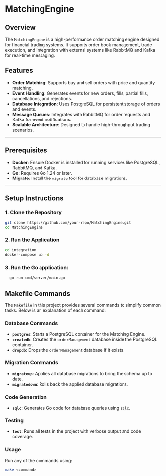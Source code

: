 # MatchingEngine

## Overview
The `MatchingEngine` is a high-performance order matching engine designed for financial trading systems. 
It supports order book management, trade execution, and integration with external systems like RabbitMQ and Kafka for real-time messaging.

## Features
- **Order Matching**: Supports buy and sell orders with price and quantity matching.
- **Event Handling**: Generates events for new orders, fills, partial fills, cancellations, and rejections.
- **Database Integration**: Uses PostgreSQL for persistent storage of orders and events.
- **Message Queues**: Integrates with RabbitMQ for order requests and Kafka for event notifications.
- **Scalable Architecture**: Designed to handle high-throughput trading scenarios.

---

## Prerequisites
- **Docker**: Ensure Docker is installed for running services like PostgreSQL, RabbitMQ, and Kafka.
- **Go**: Requires Go 1.24 or later.
- **Migrate**: Install the `migrate` tool for database migrations.

---

## Setup Instructions

### 1. Clone the Repository
```bash
git clone https://github.com/your-repo/MatchingEngine.git
cd MatchingEngine 
```

### 2. Run the Application
```bash
cd integration
docker-compose up -d
```

### 3. Run the Go application:
```bash
  go run cmd/server/main.go
```

## Makefile Commands

The `Makefile` in this project provides several commands to simplify common tasks. Below is an explanation of each command:

### Database Commands
- **`postgres`**: Starts a PostgreSQL container for the Matching Engine.
- **`createdb`**: Creates the `orderManagement` database inside the PostgreSQL container.
- **`dropdb`**: Drops the `orderManagement` database if it exists.

### Migration Commands
- **`migrateup`**: Applies all database migrations to bring the schema up to date.
- **`migratedown`**: Rolls back the applied database migrations.

### Code Generation
- **`sqlc`**: Generates Go code for database queries using `sqlc`.

### Testing
- **`test`**: Runs all tests in the project with verbose output and code coverage.

### Usage
Run any of the commands using:
```bash
make <command>
